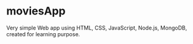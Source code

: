 # moviesApp
Very simple Web app using HTML, CSS, JavaScript, Node.js, MongoDB, created for learning purpose.
